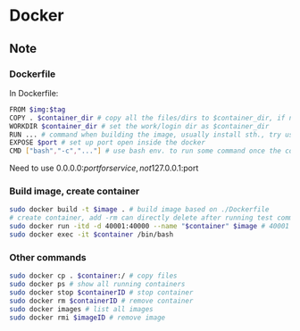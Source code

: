 # Docker
## Note
### Dockerfile
In Dockerfile:
```bash
FROM $img:$tag
COPY . $container_dir # copy all the files/dirs to $container_dir, if not exist in the container, it will create
WORKDIR $container_dir # set the work/login dir as $container_dir
RUN ... # command when building the image, usually install sth., try using && connect several commands
EXPOSE $port # set up port open inside the docker
CMD ["bash","-c","..."] # use bash env. to run some command once the container is created, usually service.
```
Need to use 0.0.0.0:$port for service, not 127.0.0.1:$port

### Build image, create container
```bash
sudo docker build -t $image . # build image based on ./Dockerfile
# create container, add -rm can directly delete after running test commands
sudo docker run -itd -d 40001:40000 --name "$container" $image # 40001 is port outside and 40000 is inside
sudo docker exec -it $container /bin/bash
```

### Other commands
```bash
sudo docker cp . $container:/ # copy files
sudo docker ps # show all running containers
sudo docker stop $containerID # stop container
sudo docker rm $containerID # remove container
sudo docker images # list all images
sudo docker rmi $imageID # remove image
```


